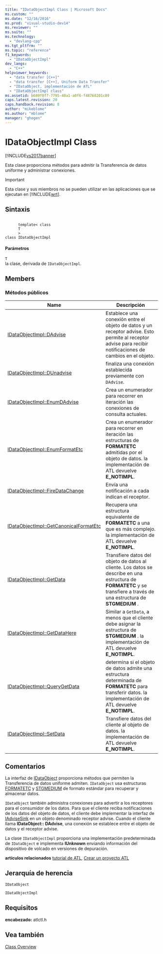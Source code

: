 ```yaml
---
title: "IDataObjectImpl Class | Microsoft Docs"
ms.custom: ""
ms.date: "12/16/2016"
ms.prod: "visual-studio-dev14"
ms.reviewer: ""
ms.suite: ""
ms.technology: 
  - "devlang-cpp"
ms.tgt_pltfrm: ""
ms.topic: "reference"
f1_keywords: 
  - "IDataObjectImpl"
dev_langs: 
  - "C++"
helpviewer_keywords: 
  - "data transfer [C++]"
  - "data transfer [C++], Uniform Data Transfer"
  - "IDataObject, implementación de ATL"
  - "IDataObjectImpl class"
ms.assetid: b680f0f7-7795-40a1-a0f6-f48768201c89
caps.latest.revision: 20
caps.handback.revision: 8
author: "mikeblome"
ms.author: "mblome"
manager: "ghogen"
---
```

# IDataObjectImpl Class
[!INCLUDE[vs2017banner](../../assembler/inline/includes/vs2017banner.md)]

Esta clase proporciona métodos para admitir la Transferencia de datos uniforme y administrar conexiones.  
  
> [!IMPORTANT]
>  Esta clase y sus miembros no se pueden utilizar en las aplicaciones que se ejecutan en [!INCLUDE[wrt](../../atl/reference/includes/wrt_md.md)].  
  
## Sintaxis  
  
```  
  
      template< class   
      T  
      >  
class IDataObjectImpl  
```  
  
#### Parámetros  
 `T`  
 la clase, derivada de `IDataObjectImpl`.  
  
## Members  
  
### Métodos públicos  
  
|Name|Descripción|  
|----------|-----------------|  
|[IDataObjectImpl::DAdvise](../Topic/IDataObjectImpl::DAdvise.md)|Establece una conexión entre el objeto de datos y un receptor advise.  Esto permite al receptor advise para recibir notificaciones de cambios en el objeto.|  
|[IDataObjectImpl::DUnadvise](../Topic/IDataObjectImpl::DUnadvise.md)|finaliza una conexión establecida previamente con `DAdvise`.|  
|[IDataObjectImpl::EnumDAdvise](../Topic/IDataObjectImpl::EnumDAdvise.md)|Crea un enumerador para recorrer en iteración las conexiones de consulta actuales.|  
|[IDataObjectImpl::EnumFormatEtc](../Topic/IDataObjectImpl::EnumFormatEtc.md)|Crea un enumerador para recorrer en iteración las estructuras de **FORMATETC** admitidas por el objeto de datos.  la implementación de ATL devuelve **E\_NOTIMPL**.|  
|[IDataObjectImpl::FireDataChange](../Topic/IDataObjectImpl::FireDataChange.md)|Envía una notificación a cada indican el receptor.|  
|[IDataObjectImpl::GetCanonicalFormatEtc](../Topic/IDataObjectImpl::GetCanonicalFormatEtc.md)|Recupera una estructura equivalente de **FORMATETC** a una que es más complejo.  la implementación de ATL devuelve **E\_NOTIMPL**.|  
|[IDataObjectImpl::GetData](../Topic/IDataObjectImpl::GetData.md)|Transfiere datos del objeto de datos al cliente.  Los datos se describe en una estructura de **FORMATETC** y se transfiere a través de una estructura de **STGMEDIUM** .|  
|[IDataObjectImpl::GetDataHere](../Topic/IDataObjectImpl::GetDataHere.md)|Similar a `GetData`, a menos que el cliente debe asignar la estructura de **STGMEDIUM** .  la implementación de ATL devuelve **E\_NOTIMPL**.|  
|[IDataObjectImpl::QueryGetData](../Topic/IDataObjectImpl::QueryGetData.md)|determina si el objeto de datos admite una estructura determinada de **FORMATETC** para transferir datos.  la implementación de ATL devuelve **E\_NOTIMPL**.|  
|[IDataObjectImpl::SetData](../Topic/IDataObjectImpl::SetData.md)|Transfiere datos del cliente al objeto de datos.  la implementación de ATL devuelve **E\_NOTIMPL**.|  
  
## Comentarios  
 La interfaz de [IDataObject](http://msdn.microsoft.com/library/windows/desktop/ms688421) proporciona métodos que permiten la Transferencia de datos uniforme admiten.  `IDataObject` usa estructuras [FORMATETC](http://msdn.microsoft.com/library/windows/desktop/ms682177) y [STGMEDIUM](http://msdn.microsoft.com/library/windows/desktop/ms683812) de formato estándar para recuperar y almacenar datos.  
  
 `IDataObject` también administra conexiones para advertir a los receptores para el consumidor de los datos.  Para que el cliente reciba notificaciones de los datos del objeto de datos, el cliente debe implementar la interfaz de [IAdviseSink](http://msdn.microsoft.com/library/windows/desktop/ms692513) en un objeto denominado receptor advise.  Cuando el cliente llama **IDataObject:: DAdvise**, una conexión se establece entre el objeto de datos y el receptor advise.  
  
 La clase `IDataObjectImpl` proporciona una implementación predeterminada de `IDataObject` e implementa **IUnknown** enviando información del dispositivo de volcado en versiones de depuración.  
  
 **artículos relacionados** [tutorial de ATL](../../atl/active-template-library-atl-tutorial.md), [Crear un proyecto ATL](../../atl/reference/creating-an-atl-project.md)  
  
## Jerarquía de herencia  
 `IDataObject`  
  
 `IDataObjectImpl`  
  
## Requisitos  
 **encabezado:** atlctl.h  
  
## Vea también  
 [Class Overview](../../atl/atl-class-overview.md)